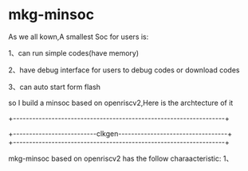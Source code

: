 # mkg-minsoc
As we all kown,A smallest Soc for users is:

1、can run simple codes(have memory) 

2、have debug interface for users to debug codes or download codes

3、can auto start form flash 

so I build a minsoc based on openriscv2,Here is the archtecture of it

+------------------------------------------------------------------+

+--------------------------clkgen----------------------------------+                                    
+------------------------------------------------------------------+







mkg-minsoc based on openriscv2 has the follow charaacteristic:
1、
